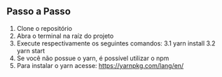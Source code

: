 ## Passo a Passo

1. Clone o repositório
2. Abra o terminal na raíz do projeto
3. Execute respectivamente os seguintes comandos:
3.1 yarn install
3.2 yarn start
4. Se você não possue o yarn, é possível utilizar o npm
5. Para instalar o yarn acesse: https://yarnpkg.com/lang/en/

